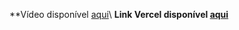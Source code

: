 **Vídeo disponível [aqui](https://drive.google.com/file/d/1AhAEZab_Gyt63mCIXoiNpad2kqQ9ty_K/view?usp=sharing]**)\
**Link Vercel disponível [aqui](https://backend-mongo-crud.vercel.app/)**
